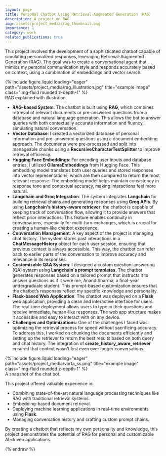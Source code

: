 ```yaml
---
layout: page
title: Personal Chatbot Using Retrieval-Augmented Generation (RAG)
description: A project on RAG
img: assets/project_media/rag_thumbnail.png
importance: 1
category: work
related_publications: true
---
```


This project involved the development of a sophisticated chatbot capable of simulating personalized responses, leveraging Retrieval-Augmented Generation (RAG). The goal was to create a conversational agent that mimics my personal communication style and responds accurately based on context, using a combination of embeddings and vector search.

<div class="row">
    <div class="col-sm mt-3 mt-md-0">
        {% include figure.liquid loading="eager" path="assets/project_media/rag_illustration.jpg" title="example image" class="img-fluid rounded z-depth-1" %}
    </div>
</div>
<div class="caption">
    RAG explained with illustraion.
</div>

- **RAG-based System**: The chatbot is built using **RAG**, which combines retrieval of relevant documents or pre-answered questions from a database and natural language generation. This allows the bot to answer queries with both contextually accurate information and fluency, simulating natural conversation.
- **Vector Database**: I created a vectorized database of personal information and pre-answered questions using a document embedding approach. The documents were pre-processed and split into manageable chunks using a **RecursiveCharacterTextSplitter** to improve retrieval efficiency.
- **Hugging Face Embeddings**: For encoding user inputs and database entries, I utilized **OllamaEmbeddings** from Hugging Face. This embedding model translates both user queries and stored responses into vector representations, which are then compared to return the most relevant response. The embedding model helps maintain consistency in response tone and contextual accuracy, making interactions feel more natural.
- **Langchain and Groq Integration**: The system integrates **Langchain** for building retrieval chains and generating responses using **Groq APIs**. By using **Langchain's history-aware retriever**, the chatbot is capable of keeping track of conversation flow, allowing it to provide answers that reflect prior interactions. This feature enables continuity in conversations, especially for multi-turn exchanges, which is crucial for creating a human-like chatbot experience.
- **Conversation Management**: A key aspect of the project is managing chat history. The system stores past interactions in a **ChatMessageHistory** object for each user session, ensuring that previous context is always accessible. This way, the chatbot can refer back to earlier parts of the conversation to improve accuracy and relevance in its responses.
- **Customizable Q&A System**: I designed a custom question-answering (QA) system using **Langchain's prompt templates**. The chatbot generates responses based on a tailored prompt that instructs it to answer questions as if it were me, Anand Sharma, a final-year undergraduate student. This prompt-based customization ensures that the chatbot’s responses reflect my specific knowledge and personality.
- **Flask-based Web Application**: The chatbot was deployed on a **Flask** web application, providing a clean and interactive interface for users. The real-time deployment allows users to type in their questions and receive immediate, human-like responses. The web app structure makes it accessible and easy to interact with on any device.
- **Challenges and Optimizations**: One of the challenges I faced was optimizing the retrieval process for speed without sacrificing accuracy. To address this, I worked on chunking the documents efficiently and setting up the retriever to return the best results based on both query and chat history. The integration of **create_history_aware_retriever** ensured that context wasn't lost even over longer conversations.

<div class="row">
    <div class="col-sm mt-3 mt-md-0">
        {% include figure.liquid loading="eager" path="assets/project_media/varta_ss.png" title="example image" class="img-fluid rounded z-depth-1" %}
    </div>
</div>
<div class="caption">
    A snapshot of the chat bot.
</div>


This project offered valuable experience in:

- Combining state-of-the-art natural language processing techniques like RAG with traditional retrieval systems.
- Embedding-based document retrieval.
- Deploying machine learning applications in real-time environments using **Flask**.
- Managing conversation history and crafting custom prompt chains.

By creating a chatbot that reflects my own personality and knowledge, this project demonstrates the potential of RAG for personal and customizable AI-driven applications.

{% endraw %}